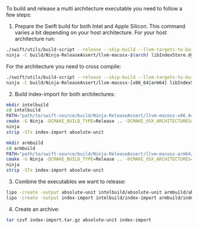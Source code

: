 To build and release a multi architecture executable you need to follow
a few steps:

1. Prepare the Swift build for both Intel and Apple Silicon. This
   command varies a bit depending on your host architecture. For your
   host architecture run:

```sh
./swift/utils/build-script --release --skip-build --llvm-targets-to-build [X86|ARM]
ninja -C build/Ninja-ReleaseAssert/llvm-macosx-$(arch) libIndexStore.dylib
```

For the architecture you need to cross compile:

```sh
./swift/utils/build-script --release --skip-build --llvm-targets-to-build [X86|ARM] --cross-compile-hosts macosx-[x86_64|arm64]
ninja -C build/Ninja-ReleaseAssert/llvm-macosx-[x86_64|arm64] libIndexStore.dylib
```

2. Build index-import for both architectures:

```sh
mkdir intelbuild
cd intelbuild
PATH="path/to/swift-source/build/Ninja-ReleaseAssert/llvm-macosx-x86_64/bin:$PATH"
cmake -G Ninja -DCMAKE_BUILD_TYPE=Release .. -DCMAKE_OSX_ARCHITECTURES=x86_64
ninja
strip -STx index-import absolute-unit
```

```sh
mkdir armbuild
cd armbuild
PATH="path/to/swift-source/build/Ninja-ReleaseAssert/llvm-macosx-arm64/bin:$PATH"
cmake -G Ninja -DCMAKE_BUILD_TYPE=Release .. -DCMAKE_OSX_ARCHITECTURES=arm64
ninja
strip -STx index-import absolute-unit
```

3. Combine the executables we want to release:

```sh
lipo -create -output absolute-unit intelbuild/absolute-unit armbuild/absolute-unit
lipo -create -output index-import intelbuild/index-import armbuild/index-import
```

4. Create an archive:

```sh
tar czvf index-import.tar.gz absolute-unit index-import
```

